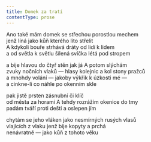 ```yaml
---
title: Domek za tratí
contentType: prose
---
```


<section>

Ano také mám domek se střechou porostlou mechem  
jenž líná jako kůň kterého líto střelit  
A kdykoli bouře strhává dráty od lidí k lidem  
a od světla k světlu šílená svíčka létá pod stropem

a bije hlavou do čtyř stěn jak já A potom slýchám  
zvuky nočních vlaků — hlasy kolejnic a kol stony pražců  
a mnohdy volání — jakoby výkřik k úzkosti mé —  
a cinkne-li co náhle po okenním skle

pak jistě prsten zásnubní či klíč  
od města za horami A tehdy rozrážím okenice do tmy  
padám tváří proti dešti a oslepen jím

chytám se jeho vláken jako nesmírných rusých vlasů  
vlajících z vlaku jenž bije kopyty a prchá  
nenávratně — jako kůň z tohoto věku

</section>
